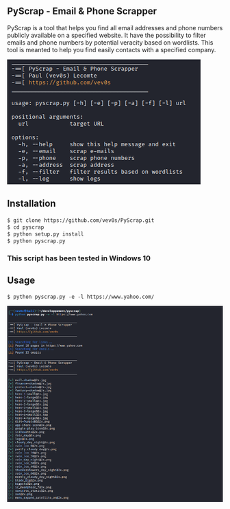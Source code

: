 ## PyScrap - Email & Phone Scrapper

PyScrap is a tool that helps you find all email addresses and phone numbers publicly available on a specified website. It have the possibility to filter emails and phone numbers by potential veracity based on wordlists. This tool is meanted to help you find easily contacts with a specified company. 

 ![screen](https://raw.githubusercontent.com/vev0s/PyScrap/master/screen/img1.png)

## Installation

```
$ git clone https://github.com/vev0s/PyScrap.git
$ cd pyscrap
$ python setup.py install
$ python pyscrap.py
```

### This script has been tested in Windows 10

## Usage

```
$ python pyscrap.py -e -l https://www.yahoo.com/
```

![run_1](https://raw.githubusercontent.com/vev0s/PyScrap/master/screen/img2.png)